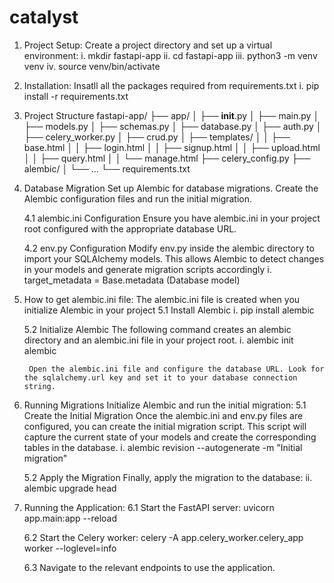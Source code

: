 # catalyst
1. Project Setup:
    Create a project directory and set up a virtual environment:
        i. mkdir fastapi-app
        ii. cd fastapi-app
        iii. python3 -m venv venv
        iv. source venv/bin/activate

2. Installation:
    Insatll all the packages required from requirements.txt
        i. pip install -r requirements.txt

3. Project Structure
        fastapi-app/
    ├── app/
    │   ├── __init__.py
    │   ├── main.py
    │   ├── models.py
    │   ├── schemas.py
    │   ├── database.py
    │   ├── auth.py
    │   ├── celery_worker.py
    │   ├── crud.py
    │   ├── templates/
    │   │   ├── base.html
    │   │   ├── login.html
    │   │   ├── signup.html
    │   │   ├── upload.html
    │   │   ├── query.html
    │   │   └── manage.html
    ├── celery_config.py
    ├── alembic/
    │   └── ...
    └── requirements.txt

4. Database Migration
    Set up Alembic for database migrations. Create the Alembic configuration files and run the initial migration.

    4.1 alembic.ini Configuration
        Ensure you have alembic.ini in your project root configured with the appropriate database URL.

    4.2 env.py Configuration
        Modify env.py inside the alembic directory to import your SQLAlchemy models. This allows Alembic to detect changes in your models and generate migration 
        scripts accordingly
            i. target_metadata = Base.metadata (Database model)


5. How to get alembic.ini file:
    The alembic.ini file is created when you initialize Alembic in your project
    5.1 Install Alembic
            i. pip install alembic

    5.2 Initialize Alembic
        The following command creates an alembic directory and an alembic.ini file in your project root.
            i. alembic init alembic
        
        Open the alembic.ini file and configure the database URL. Look for the sqlalchemy.url key and set it to your database connection string.


5. Running Migrations
    Initialize Alembic and run the initial migration:
    5.1 Create the Initial Migration
        Once the alembic.ini and env.py files are configured, you can create the initial migration script. This script will capture the current state of your 
        models and create the corresponding tables in the database.
            i. alembic revision --autogenerate -m "Initial migration"

    5.2 Apply the Migration
        Finally, apply the migration to the database:
            ii. alembic upgrade head


6. Running the Application:
    6.1 Start the FastAPI server:
        uvicorn app.main:app --reload

    6.2 Start the Celery worker:
        celery -A app.celery_worker.celery_app worker --loglevel=info

    6.3 Navigate to the relevant endpoints to use the application.
